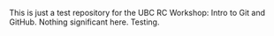 This is just a test repository for the UBC RC Workshop: Intro to Git and GitHub.
Nothing significant here.
Testing.
